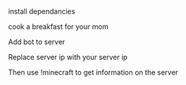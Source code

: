 install dependancies

cook a breakfast for your mom

Add bot to server 

Replace server ip with your server ip

Then use !minecraft to get information on the server